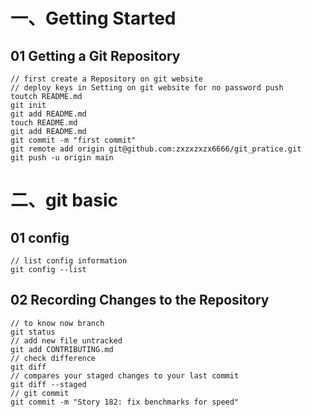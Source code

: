 # 一、Getting Started 
## 01 Getting a Git Repository
    // first create a Repository on git website
    // deploy keys in Setting on git website for no password push
    toutch README.md
    git init
    git add README.md
    touch README.md
    git add README.md
    git commit -m "first commit"
    git remote add origin git@github.com:zxzxzxzx6666/git_pratice.git
    git push -u origin main

# 二、git basic
## 01 config 
    // list config information
    git config --list
## 02 Recording Changes to the Repository
    // to know now branch
    git status
    // add new file untracked
    git add CONTRIBUTING.md
    // check difference
    git diff
    // compares your staged changes to your last commit
    git diff --staged
    // git commit 
    git commit -m "Story 182: fix benchmarks for speed"
 
